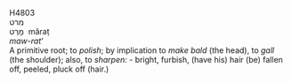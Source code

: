<body>
  <p>H4803<br>  מרט  <br> מָרַט  ‎  mâraṭ  <br><i>maw-rat‘ </i><br>A primitive root; to <i>polish</i>; by implication to <i>make</i> <i>bald</i> (the head), to <i>gall</i> (the shoulder); also, to <i>sharpen: - </i>bright, furbish, (have his) hair (be) fallen off, peeled, pluck off (hair.)<br></p>
 </body>